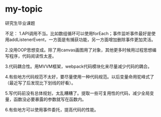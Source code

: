 # my-topic
研究生毕业课题

不足：
1.API调用不当。比如数组循环可以使用forEach；事件监听事件最好是使用addListenerEvent，一方面是有捕获功能，另一方面增加删除事件更加灵活。

2.没用OOP思想变成。除了用canvas画图用了对象，其他更多时候用过程思想编写程序，代码阅读性太差。

3.代码耦合性。用MVVM框架，webpack代码模块化来尽量减少代码的耦合。

4.有些地方代码规范不太好，要尽量使用一种代码规范。以后变量命用驼峰式了（最近写了后发现比下划线的好看）。

5.写代码前没有总体规划，太乱糟糟了。提取一些可复用性的代码，减少全局变量，函数没必要暴露的参数就写在函数内。

6.有些地方可以使用事件委托，提高代码的性能。
